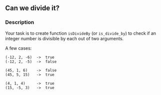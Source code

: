 ## Can we divide it?

### Description

Your task is to create function `isDivideBy` (or `is_divide_by`) to check if an integer number is divisible by each out of two arguments.

A few cases:

```
(-12, 2, -6)  ->  true
(-12, 2, -5)  ->  false

(45, 1, 6)    ->  false
(45, 5, 15)   ->  true

(4, 1, 4)     ->  true
(15, -5, 3)   ->  true
```